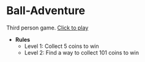 # Ball-Adventure

Third person game. 
[Click to play](https://lanzzzzz.github.io/Learning-Unity_Ball-Adventure/)

* __Rules__
  * Level 1: Collect 5 coins to win
  * Level 2: Find a way to collect 101 coins to win

